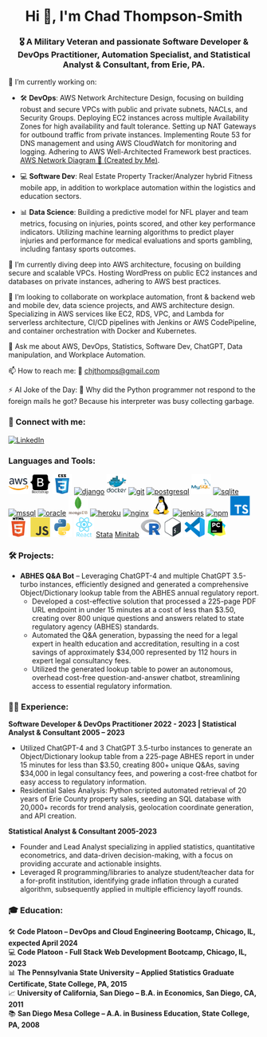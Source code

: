 <h1 align="center">Hi 👋, I'm Chad Thompson-Smith</h1>
<h3 align="center">🎖️ A Military Veteran and passionate Software Developer & DevOps Practitioner, Automation Specialist, and Statistical Analyst & Consultant, from Erie, PA.</h3>

🔭 I’m currently working on:  
- 🛠️ **DevOps**: AWS Network Architecture Design, focusing on building robust and secure VPCs with public and private subnets, NACLs, and Security Groups. Deploying EC2 instances across multiple Availability Zones for high availability and fault tolerance. Setting up NAT Gateways for outbound traffic from private instances. Implementing Route 53 for DNS management and using AWS CloudWatch for monitoring and logging. Adhering to AWS Well-Architected Framework best practices. [AWS Network Diagram 🎨 (Created by Me)](https://tsmith4014.github.io/I-Animated-AWS-Network-diagram/).
  
- 💻 **Software Dev**: Real Estate Property Tracker/Analyzer hybrid Fitness mobile app, in addition to workplace automation within the logistics and education sectors.  
- 📊 **Data Science**: Building a predictive model for NFL player and team metrics, focusing on injuries, points scored, and other key performance indicators. Utilizing machine learning algorithms to predict player injuries and performance for medical evaluations and sports gambling, including fantasy sports outcomes.

🌱 I’m currently diving deep into AWS architecture, focusing on building secure and scalable VPCs. Hosting WordPress on public EC2 instances and databases on private instances, adhering to AWS best practices.

👯 I’m looking to collaborate on workplace automation, front & backend web and mobile dev, data science projects, and AWS architecture design. Specializing in AWS services like EC2, RDS, VPC, and Lambda for serverless architecture, CI/CD pipelines with Jenkins or AWS CodePipeline, and container orchestration with Docker and Kubernetes.

💬 Ask me about AWS, DevOps, Statistics, Software Dev, ChatGPT, Data manipulation, and Workplace Automation.

📫 How to reach me: 📧 chjthomps@gmail.com

⚡ AI Joke of the Day: 🤖 Why did the Python programmer not respond to the foreign mails he got? Because his interpreter was busy collecting garbage.

<h3 align="left">🔗 Connect with me:</h3>
<p align="left">
  <a href="https://www.linkedin.com/in/chad-thompson-smith/" target="_blank" rel="noreferrer"><img align="center" src="https://www.vectorlogo.zone/logos/linkedin/linkedin-icon.svg" alt="LinkedIn" height="30" width="40" /></a>
</p>
<!-- <a href="https://medium.com/@chjthomps" target="_blank" rel="noreferrer"><img align="center" src="https://raw.githubusercontent.com/rahuldkjain/github-profile-readme-generator/master/src/images/icons/Social/medium.svg" alt="@chjthomps" height="30" width="40" /></a> -->


<h3 align="left">Languages and Tools:</h3>
<p align="left">
  <a href="https://aws.amazon.com" target="_blank" rel="noreferrer"><img src="https://raw.githubusercontent.com/devicons/devicon/master/icons/amazonwebservices/amazonwebservices-original-wordmark.svg" alt="aws" width="40" height="40"/></a>
  <a href="https://getbootstrap.com" target="_blank" rel="noreferrer"><img src="https://raw.githubusercontent.com/devicons/devicon/master/icons/bootstrap/bootstrap-plain-wordmark.svg" alt="bootstrap" width="40" height="40"/></a>
  <a href="https://www.w3schools.com/css/" target="_blank" rel="noreferrer"><img src="https://raw.githubusercontent.com/devicons/devicon/master/icons/css3/css3-original-wordmark.svg" alt="css3" width="40" height="40"/></a>
  <a href="https://www.djangoproject.com/" target="_blank" rel="noreferrer"><img src="https://cdn.worldvectorlogo.com/logos/django.svg" alt="django" width="40" height="40"/></a>
  <a href="https://www.docker.com/" target="_blank" rel="noreferrer"><img src="https://raw.githubusercontent.com/devicons/devicon/master/icons/docker/docker-original-wordmark.svg" alt="docker" width="40" height="40"/></a>
  <a href="https://www.git-scm.com/" target="_blank" rel="noreferrer"><img src="https://www.vectorlogo.zone/logos/git-scm/git-scm-icon.svg" alt="git" width="40" height="40"/></a>
  <a href="https://www.postgresql.org/" target="_blank" rel="noreferrer"><img src="https://www.vectorlogo.zone/logos/postgresql/postgresql-icon.svg" alt="postgresql" width="40" height="40"/></a>
<a href="https://www.mysql.com/" target="_blank" rel="noreferrer"><img src="https://raw.githubusercontent.com/devicons/devicon/master/icons/mysql/mysql-original-wordmark.svg" alt="mysql" width="40" height="40"/></a>
<a href="https://www.sqlite.org/" target="_blank" rel="noreferrer"><img src="https://www.vectorlogo.zone/logos/sqlite/sqlite-icon.svg" alt="sqlite" width="40" height="40"/></a>
<a href="https://www.microsoft.com/en-us/sql-server/" target="_blank" rel="noreferrer"><img src="https://www.vectorlogo.zone/logos/microsoft_sql_server/microsoft_sql_server-icon.svg" alt="mssql" width="40" height="40"/></a>
<a href="https://www.oracle.com/database/" target="_blank" rel="noreferrer"><img src="https://www.vectorlogo.zone/logos/oracle/oracle-icon.svg" alt="oracle" width="40" height="40"/></a>
<a href="https://www.mongodb.com/" target="_blank" rel="noreferrer"><img src="https://raw.githubusercontent.com/devicons/devicon/master/icons/mongodb/mongodb-original-wordmark.svg" alt="mongodb" width="40" height="40"/></a>
<a href="https://www.heroku.com/" target="_blank" rel="noreferrer"><img src="https://www.vectorlogo.zone/logos/heroku/heroku-icon.svg" alt="heroku" width="40" height="40"/></a>
<a href="https://www.nginx.com/" target="_blank" rel="noreferrer"><img src="https://www.vectorlogo.zone/logos/nginx/nginx-icon.svg" alt="nginx" width="40" height="40"/></a>
<a href="https://www.linux.org/" target="_blank" rel="noreferrer"><img src="https://raw.githubusercontent.com/devicons/devicon/master/icons/linux/linux-original.svg" alt="linux" width="40" height="40"/></a>
<a href="https://www.jenkins.io/" target="_blank" rel="noreferrer"><img src="https://www.vectorlogo.zone/logos/jenkins/jenkins-icon.svg" alt="jenkins" width="40" height="40"/></a>
<a href="https://www.npmjs.com/" target="_blank" rel="noreferrer"><img src="https://www.vectorlogo.zone/logos/npmjs/npmjs-icon.svg" alt="npm" width="40" height="40"/></a>
<a href="https://www.typescriptlang.org/" target="_blank" rel="noreferrer"><img src="https://raw.githubusercontent.com/devicons/devicon/master/icons/typescript/typescript-original.svg" alt="typescript" width="40" height="40"/></a>
<a href="https://www.html.com/" target="_blank" rel="noreferrer"><img src="https://raw.githubusercontent.com/devicons/devicon/master/icons/html5/html5-original-wordmark.svg" alt="html5" width="40" height="40"/></a>
<a href="https://www.javascript.com/" target="_blank" rel="noreferrer"><img src="https://raw.githubusercontent.com/devicons/devicon/master/icons/javascript/javascript-original.svg" alt="javascript" width="40" height="40"/></a>
<a href="https://www.python.org" target="_blank" rel="noreferrer"><img src="https://raw.githubusercontent.com/devicons/devicon/master/icons/python/python-original.svg" alt="python" width="40" height="40"/></a>
<a href="https://reactjs.org/" target="_blank" rel="noreferrer"><img src="https://raw.githubusercontent.com/devicons/devicon/master/icons/react/react-original-wordmark.svg" alt="react" width="40" height="40"/></a>
<a href="https://www.stata.com/" target="_blank" rel="noreferrer">Stata</a>
<a href="https://www.minitab.com/" target="_blank" rel="noreferrer">Minitab</a>
<a href="https://www.r-project.org/" target="_blank" rel="noreferrer"><img src="https://raw.githubusercontent.com/devicons/devicon/master/icons/r/r-original.svg" alt="r" width="40" height="40"/></a>
<a href="https://www.gnu.org/software/bash/" target="_blank" rel="noreferrer"><img src="https://raw.githubusercontent.com/devicons/devicon/master/icons/bash/bash-original.svg" alt="bash" width="40" height="40"/></a>
<a href="https://code.visualstudio.com/" target="_blank" rel="noreferrer"><img src="https://raw.githubusercontent.com/devicons/devicon/master/icons/vscode/vscode-original.svg" alt="VSCode" width="40" height="40"/></a>
<a href="https://www.jetbrains.com/pycharm/" target="_blank" rel="noreferrer"><img src="https://raw.githubusercontent.com/devicons/devicon/master/icons/pycharm/pycharm-original.svg" alt="PyCharm" width="40" height="40"/></a>
 </p>
<h3 align="left">🛠️ Projects:</h3>
<ul>
  <li>
    <strong>ABHES Q&A Bot</strong> – Leveraging ChatGPT-4 and multiple ChatGPT 3.5-turbo instances, efficiently designed and generated a comprehensive Object/Dictionary lookup table from the ABHES annual regulatory report.
    <ul>
      <li>Developed a cost-effective solution that processed a 225-page PDF URL endpoint in under 15 minutes at a cost of less than $3.50, creating over 800 unique questions and answers related to state regulatory agency (ABHES) standards.</li>
      <li>Automated the Q&A generation, bypassing the need for a legal expert in health education and accreditation, resulting in a cost savings of approximately $34,000 represented by 112 hours in expert legal consultancy fees.</li>
      <li>Utilized the generated lookup table to power an autonomous, overhead cost-free question-and-answer chatbot, streamlining access to essential regulatory information.</li>
    </ul>
  </li>
</ul>

<h3 align="left">👨‍💻 Experience:</h3>
<p>
  <strong>Software Developer & DevOps Practitioner 2022 - 2023 | Statistical Analyst & Consultant 2005 – 2023</strong>
  <br>
  <ul>
    <li>Utilized ChatGPT-4 and 3 ChatGPT 3.5-turbo instances to generate an Object/Dictionary lookup table from a 225-page ABHES report in under 15 minutes for less than $3.50, creating 800+ unique Q&As, saving $34,000 in legal consultancy fees, and powering a cost-free chatbot for easy access to regulatory information.</li>
    <li>Residential Sales Analysis: Python scripted automated retrieval of 20 years of Erie County property sales, seeding an SQL database with 20,000+ records for trend analysis, geolocation coordinate generation, and API creation.</li>
  </ul>
</p>
<p>
  <strong>Statistical Analyst & Consultant 2005-2023</strong>
  <ul>
    <li>Founder and Lead Analyst specializing in applied statistics, quantitative econometrics, and data-driven decision-making, with a focus on providing accurate and actionable insights.</li>
    <li>Leveraged R programming/libraries to analyze student/teacher data for a for-profit institution, identifying grade inflation through a curated algorithm, subsequently applied in multiple efficiency layoff rounds.</li>
  </ul>
</p>

<h3 align="left">🎓 Education:</h3>
<p>
  🛠️ <strong>Code Platoon – DevOps and Cloud Engineering Bootcamp, Chicago, IL, expected April 2024</strong>
  <br>
  💻 <strong>Code Platoon - Full Stack Web Development Bootcamp, Chicago, IL, 2023</strong>
  <br>
  📊 <strong>The Pennsylvania State University – Applied Statistics Graduate Certificate, State College, PA, 2015</strong>
  <br>
  📈 <strong>University of California, San Diego – B.A. in Economics, San Diego, CA, 2011</strong>
  <br>
  📚 <strong>San Diego Mesa College – A.A. in Business Education, State College, PA, 2008</strong>
</p>
